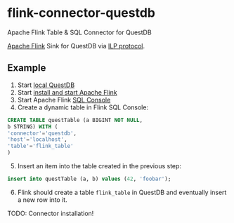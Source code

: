 # flink-connector-questdb
Apache Flink Table &amp; SQL Connector for QuestDB

[Apache Flink](https://nightlies.apache.org/flink/flink-docs-master/docs/connectors/table/overview/) Sink for QuestDB via [ILP protocol](https://questdb.io/docs/develop/insert-data#influxdb-line-protocol). 

## Example
1. Start [local QuestDB](https://questdb.io/docs/get-started/docker)
2. Start [install and start Apache Flink](https://nightlies.apache.org/flink/flink-docs-master/docs/try-flink/local_installation/)
3. Start Apache Flink [SQL Console](https://nightlies.apache.org/flink/flink-docs-master/docs/dev/table/sqlclient/)
4. Create a dynamic table in Flink SQL Console:
```sql
CREATE TABLE questTable (a BIGINT NOT NULL,
b STRING) WITH (
'connector'='questdb',
'host'='localhost',
'table'='flink_table'
)
```
5. Insert an item into the table created in the previous step:
```sql
insert into questTable (a, b) values (42, 'foobar');
```
6. Flink should create a table `flink_table` in QuestDB and eventually insert a new row into it. 

TODO: Connector installation!
